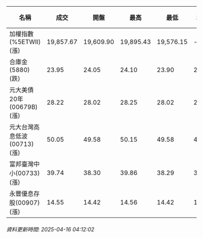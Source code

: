 | 名稱 | 成交 | 開盤 | 最高 | 最低 | 均價 | 成交金額(億) | 昨收 | 漲跌幅 | 漲跌 | 總量 | 昨量 | 振幅 |
| -------- | -------- | -------- | -------- |-------- | -------- | -------- |-------- |-------- |-------- | -------- | -------- |-------- |
|加權指數(%5ETWII) (漲)|19,857.67|19,609.90|19,895.43|19,576.15|-|2,965.22|19,513.09|1.77%|344.58|5,199,230|0|1.64%|
|合庫金(5880) (跌)|23.95|24.05|24.10|23.90|23.96|2.09|24.00|0.21%|0.05|8,705|13,914|0.83%|
|元大美債20年(00679B) (漲)|28.22|28.02|28.25|28.02|28.18|28.30|27.85|1.33%|0.37|100,420|122,188|0.83%|
|元大台灣高息低波(00713) (漲)|50.05|49.58|50.15|49.58|49.91|6.37|49.49|1.13%|0.56|12,766|26,178|1.15%|
|富邦臺灣中小(00733) (漲)|39.74|38.30|39.86|38.29|39.30|0.955|37.82|5.08%|1.92|2,429|2,685|4.15%|
|永豐優息存股(00907) (漲)|14.55|14.42|14.56|14.42|14.51|0.122|14.35|1.39%|0.20|840|2,937|0.98%|
###### 資料更新時間: 2025-04-16 04:12:02